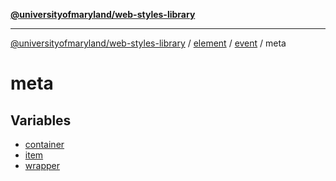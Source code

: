 [**@universityofmaryland/web-styles-library**](../../../../../README.md)

***

[@universityofmaryland/web-styles-library](../../../../../README.md) / [element](../../../../README.md) / [event](../../README.md) / meta

# meta

## Variables

- [container](variables/container.md)
- [item](variables/item.md)
- [wrapper](variables/wrapper.md)
